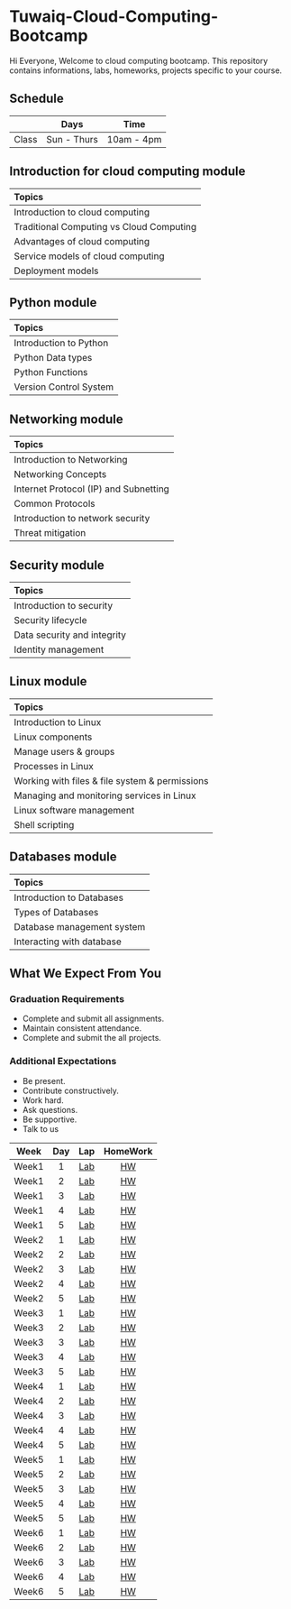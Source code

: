# Tuwaiq-Cloud-Computing-Bootcamp
Hi Everyone, Welcome to cloud computing bootcamp. This repository contains informations, labs, homeworks, projects specific to your course.

## Schedule
|  | Days | Time |
| --- | ------------- | ------------- |
| Class | Sun - Thurs  | 10am - 4pm  |



## Introduction for cloud computing module


| Topics |
| :--- |
| Introduction to cloud computing  |
| Traditional Computing vs Cloud Computing  |
| Advantages of cloud computing | 
| Service models of cloud computing  |
| Deployment models | 



## Python module

| Topics |
| :--- |
| Introduction to Python  |
| Python Data types  |
| Python Functions  | 
| Version Control System |

## Networking module

| Topics |
| :--- |
| Introduction to Networking  | 
| Networking Concepts |
| Internet Protocol (IP) and Subnetting   |
| Common Protocols |
| Introduction to network security |
| Threat mitigation |

## Security module

| Topics |
| :--- |
| Introduction to security | 
| Security lifecycle  |
| Data security and integrity   |
| Identity management |

## Linux module

| Topics |
| :--- |
| Introduction to Linux  | 
| Linux components |
| Manage users & groups |
| Processes in Linux  |
| Working with files & file system & permissions |
| Managing and monitoring services in Linux |
| Linux software management |
| Shell scripting |

## Databases module

| Topics |
| :--- |
| Introduction to Databases | 
| Types of Databases |
| Database management system   |
| Interacting with database |

## What We Expect From You
### Graduation Requirements
* Complete and submit all assignments.
* Maintain consistent attendance.
* Complete and submit the all projects.
### Additional Expectations
* Be present.
* Contribute constructively.
* Work hard.
* Ask questions.
* Be supportive.
* Talk to us



| Week | Day | Lap | HomeWork |
|:----:|:---:|:---:|:--------:|
| Week1| 1   |[Lab](https://github.com/Tuwaiq-Cloud-Computing/Tuwaiq-Cloud-Computing-Bootcamp)|[HW](https://github.com/Tuwaiq-Cloud-Computing/Tuwaiq-Cloud-Computing-Bootcamp)
| Week1| 2   |[Lab](https://github.com/Tuwaiq-Cloud-Computing/Py-variables-1)|[HW](https://github.com/Tuwaiq-Cloud-Computing/Tuwaiq-Cloud-Computing-Bootcamp)
| Week1| 3   |[Lab](https://github.com/Tuwaiq-Cloud-Computing/Tuwaiq-Cloud-Computing-Bootcamp)|[HW](https://github.com/Tuwaiq-Cloud-Computing/Tuwaiq-Cloud-Computing-Bootcamp)
| Week1| 4   |[Lab](https://github.com/Tuwaiq-Cloud-Computing/Tuwaiq-Cloud-Computing-Bootcamp)|[HW](https://github.com/Tuwaiq-Cloud-Computing/Tuwaiq-Cloud-Computing-Bootcamp)
| Week1| 5   |[Lab](https://github.com/Tuwaiq-Cloud-Computing/Tuwaiq-Cloud-Computing-Bootcamp)|[HW](https://github.com/Tuwaiq-Cloud-Computing/Tuwaiq-Cloud-Computing-Bootcamp)
| Week2| 1   |[Lab](https://github.com/Tuwaiq-Cloud-Computing/Tuwaiq-Cloud-Computing-Bootcamp)|[HW](https://github.com/Tuwaiq-Cloud-Computing/Tuwaiq-Cloud-Computing-Bootcamp)
| Week2| 2   |[Lab](https://github.com/Tuwaiq-Cloud-Computing/Tuwaiq-Cloud-Computing-Bootcamp)|[HW](https://github.com/Tuwaiq-Cloud-Computing/Tuwaiq-Cloud-Computing-Bootcamp)
| Week2| 3   |[Lab](https://github.com/Tuwaiq-Cloud-Computing/Tuwaiq-Cloud-Computing-Bootcamp)|[HW](https://github.com/Tuwaiq-Cloud-Computing/Tuwaiq-Cloud-Computing-Bootcamp)
| Week2| 4   |[Lab](https://github.com/Tuwaiq-Cloud-Computing/Tuwaiq-Cloud-Computing-Bootcamp)|[HW](https://github.com/Tuwaiq-Cloud-Computing/Tuwaiq-Cloud-Computing-Bootcamp)
| Week2| 5   |[Lab](https://github.com/Tuwaiq-Cloud-Computing/Tuwaiq-Cloud-Computing-Bootcamp)|[HW](https://github.com/Tuwaiq-Cloud-Computing/Tuwaiq-Cloud-Computing-Bootcamp)
| Week3| 1   |[Lab](https://github.com/Tuwaiq-Cloud-Computing/Tuwaiq-Cloud-Computing-Bootcamp)|[HW](https://github.com/Tuwaiq-Cloud-Computing/Tuwaiq-Cloud-Computing-Bootcamp)
| Week3| 2   |[Lab](https://github.com/Tuwaiq-Cloud-Computing/Tuwaiq-Cloud-Computing-Bootcamp)|[HW](https://github.com/Tuwaiq-Cloud-Computing/Tuwaiq-Cloud-Computing-Bootcamp)
| Week3| 3   |[Lab](https://github.com/Tuwaiq-Cloud-Computing/Tuwaiq-Cloud-Computing-Bootcamp)|[HW](https://github.com/Tuwaiq-Cloud-Computing/Tuwaiq-Cloud-Computing-Bootcamp)
| Week3| 4   |[Lab](https://github.com/Tuwaiq-Cloud-Computing/Tuwaiq-Cloud-Computing-Bootcamp)|[HW](https://github.com/Tuwaiq-Cloud-Computing/Tuwaiq-Cloud-Computing-Bootcamp)
| Week3| 5   |[Lab](https://github.com/Tuwaiq-Cloud-Computing/Tuwaiq-Cloud-Computing-Bootcamp)|[HW](https://github.com/Tuwaiq-Cloud-Computing/Tuwaiq-Cloud-Computing-Bootcamp)
| Week4| 1   |[Lab](https://github.com/Tuwaiq-Cloud-Computing/Tuwaiq-Cloud-Computing-Bootcamp)|[HW](https://github.com/Tuwaiq-Cloud-Computing/Tuwaiq-Cloud-Computing-Bootcamp)
| Week4| 2   |[Lab](https://github.com/Tuwaiq-Cloud-Computing/Tuwaiq-Cloud-Computing-Bootcamp)|[HW](https://github.com/Tuwaiq-Cloud-Computing/Tuwaiq-Cloud-Computing-Bootcamp)
| Week4| 3   |[Lab](https://github.com/Tuwaiq-Cloud-Computing/Tuwaiq-Cloud-Computing-Bootcamp)|[HW](https://github.com/Tuwaiq-Cloud-Computing/Tuwaiq-Cloud-Computing-Bootcamp)
| Week4| 4   |[Lab](https://github.com/Tuwaiq-Cloud-Computing/Tuwaiq-Cloud-Computing-Bootcamp)|[HW](https://github.com/Tuwaiq-Cloud-Computing/Tuwaiq-Cloud-Computing-Bootcamp)
| Week4| 5   |[Lab](https://github.com/Tuwaiq-Cloud-Computing/Tuwaiq-Cloud-Computing-Bootcamp)|[HW](https://github.com/Tuwaiq-Cloud-Computing/Tuwaiq-Cloud-Computing-Bootcamp)
| Week5| 1   |[Lab](https://github.com/Tuwaiq-Cloud-Computing/Tuwaiq-Cloud-Computing-Bootcamp)|[HW](https://github.com/Tuwaiq-Cloud-Computing/Tuwaiq-Cloud-Computing-Bootcamp)
| Week5| 2   |[Lab](https://github.com/Tuwaiq-Cloud-Computing/Tuwaiq-Cloud-Computing-Bootcamp)|[HW](https://github.com/Tuwaiq-Cloud-Computing/Tuwaiq-Cloud-Computing-Bootcamp)
| Week5| 3   |[Lab](https://github.com/Tuwaiq-Cloud-Computing/Tuwaiq-Cloud-Computing-Bootcamp)|[HW](https://github.com/Tuwaiq-Cloud-Computing/Tuwaiq-Cloud-Computing-Bootcamp)
| Week5| 4   |[Lab](https://github.com/Tuwaiq-Cloud-Computing/Tuwaiq-Cloud-Computing-Bootcamp)|[HW](https://github.com/Tuwaiq-Cloud-Computing/Tuwaiq-Cloud-Computing-Bootcamp)
| Week5| 5   |[Lab](https://github.com/Tuwaiq-Cloud-Computing/Tuwaiq-Cloud-Computing-Bootcamp)|[HW](https://github.com/Tuwaiq-Cloud-Computing/Tuwaiq-Cloud-Computing-Bootcamp)
| Week6| 1   |[Lab](https://github.com/Tuwaiq-Cloud-Computing/Tuwaiq-Cloud-Computing-Bootcamp)|[HW](https://github.com/Tuwaiq-Cloud-Computing/Tuwaiq-Cloud-Computing-Bootcamp)
| Week6| 2   |[Lab](https://github.com/Tuwaiq-Cloud-Computing/Tuwaiq-Cloud-Computing-Bootcamp)|[HW](https://github.com/Tuwaiq-Cloud-Computing/Tuwaiq-Cloud-Computing-Bootcamp)
| Week6| 3   |[Lab](https://github.com/Tuwaiq-Cloud-Computing/Tuwaiq-Cloud-Computing-Bootcamp)|[HW](https://github.com/Tuwaiq-Cloud-Computing/Tuwaiq-Cloud-Computing-Bootcamp)
| Week6| 4   |[Lab](https://github.com/Tuwaiq-Cloud-Computing/Tuwaiq-Cloud-Computing-Bootcamp)|[HW](https://github.com/Tuwaiq-Cloud-Computing/Tuwaiq-Cloud-Computing-Bootcamp)
| Week6| 5   |[Lab](https://github.com/Tuwaiq-Cloud-Computing/Tuwaiq-Cloud-Computing-Bootcamp)|[HW](https://github.com/Tuwaiq-Cloud-Computing/Tuwaiq-Cloud-Computing-Bootcamp)

